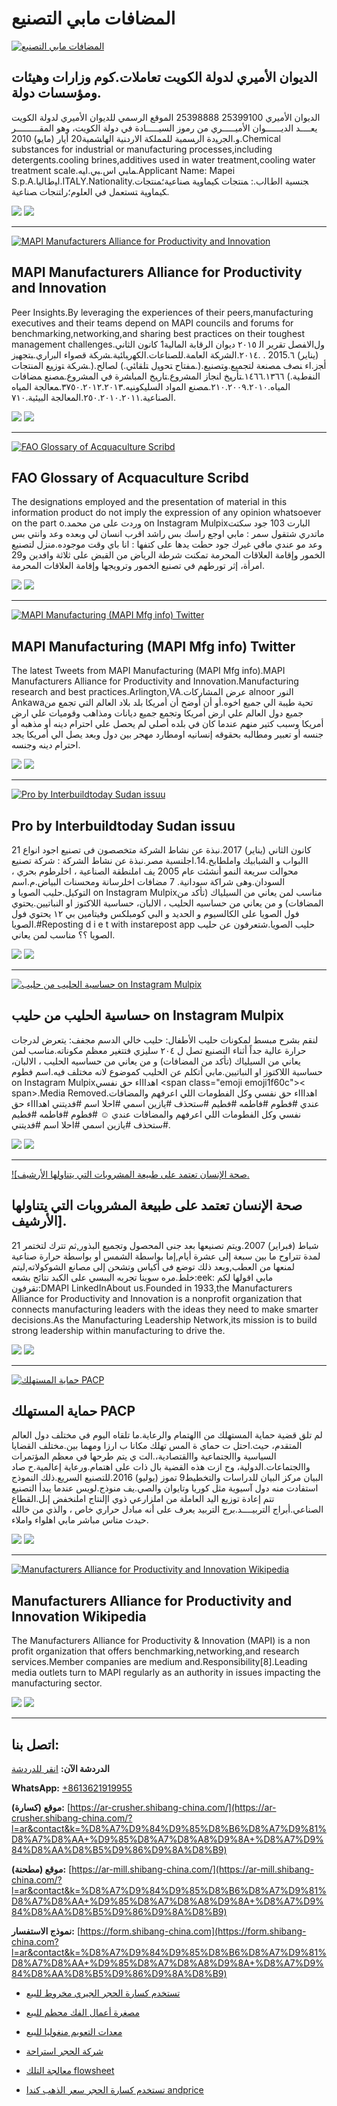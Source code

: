 # المضافات مابي التصنيع

<a href="https://swt.shibang-china.com/?l=ar&img&k=%D8%A7%D9%84%D9%85%D8%B6%D8%A7%D9%81%D8%A7%D8%AA+%D9%85%D8%A7%D8%A8%D9%8A+%D8%A7%D9%84%D8%AA%D8%B5%D9%86%D9%8A%D8%B9" target="_blank">![المضافات مابي التصنيع](http://static.shibang-china.com/all-800x300/481.jpg)</a>

## الديوان الأميري لدولة الكويت تعاملات.كوم وزارات وهيئات ومؤسسات دولة.
الديوان الأميري 25399100 25398888 الموقع الرسمي للديوان الأميري لدولة الكويت يعــــد الديــــــوان الأميـــــري من رموز السيـــــادة في دولة الكويت، وهو المقـــــــــر و.ﺍﻟﺠﺭﻴﺩﺓ ﺍﻟﺭﺴﻤﻴﺔ ﻟﻠﻤﻤﻠﻜﺔ ﺍﻻﺭﺩﻨﻴﺔ ﺍﻟﻬﺎﺸﻤﻴﺔ20 أيار (مايو) 2010.Chemical substances for industrial or manufacturing processes,including detergents.cooling brines,additives used in water treatment,cooling water treatment scale.ﻤﺎﺒﻲ ﺍﺱ.ﺒﻲ.ﺍﻴﻪ.Applicant Name: Mapei S.p.A.ﺍﻴﻁﺎﻟﻴﺎ.ITALY.Nationality.ﺠﻨﺴﻴﺔ ﺍﻟﻁﺎﻟﺏ.: ﻤﻨﺘﺠﺎﺕ ﻜﻴﻤﺎﻭﻴﺔ ﺼﻨﺎﻋﻴﺔ؛ﻤﻨﺘﺠﺎﺕ ﻜﻴﻤﺎﻭﻴﺔ ﺘﺴﺘﻌﻤل ﻓﻲ ﺍﻟﻌﻠﻭﻡ؛ﺭﺍﺘﻨﺠﺎﺕ ﺼﻨﺎﻋﻴﺔ.


<a href="https://whatsapp.shibangsoft.com/WhatsApp.php" target="_blank" title="WhatsApp">![](http://static.shibang-china.com/icon/whatsapp.png)</a> <a href="https://swt.shibang-china.com/?l=ar&icon&k=%D8%A7%D9%84%D9%85%D8%B6%D8%A7%D9%81%D8%A7%D8%AA+%D9%85%D8%A7%D8%A8%D9%8A+%D8%A7%D9%84%D8%AA%D8%B5%D9%86%D9%8A%D8%B9" target="_blank">![](http://static.shibang-china.com/icon/chat-ar.png)</a>

---

<a href="https://swt.shibang-china.com/?l=ar&img&k=%D8%A7%D9%84%D9%85%D8%B6%D8%A7%D9%81%D8%A7%D8%AA+%D9%85%D8%A7%D8%A8%D9%8A+%D8%A7%D9%84%D8%AA%D8%B5%D9%86%D9%8A%D8%B9" target="_blank">![MAPI Manufacturers Alliance for Productivity and Innovation](http://static.shibang-china.com/all-800x300/389.jpg)</a>

## MAPI Manufacturers Alliance for Productivity and Innovation
Peer Insights.By leveraging the experiences of their peers,manufacturing executives and their teams depend on MAPI councils and forums for benchmarking,networking,and sharing best practices on their toughest management challenges.ﻭﻝﺍﻻﻔﺼﻞ ﺗﻘﺮﻳﺮ ﺍﻟ ٢٠١٥ ديوان الرقابة المالية1 كانون الثاني (يناير) 2015.٦ . .٢٠١٤.ﺍﻟﺸﺭﻜﺔ ﺍﻟﻌﺎﻤﺔ.ﻟﻠﺼﻨﺎﻋﺎﺕ.ﺍﻟﻜﻬﺭﺒﺎﺌﻴﺔ.ﺸﺭﻜﺔ ﻗﺼﻭﺍﺀ ﺍﻟﺒﺭﺍﺭﻱ.ﺒﺘﺠﻬﻴﺯ ﺃﺠﺯ.ﺍﺀ ﻨﺼﻑ ﻤﺼﻨﻌﺔ ﻟﺘﺠﻤﻴﻊ.ﻭﺘﺼﻨﻴﻊ.(.ﻤﻔﺘﺎﺡ ﺘﺤﻭﻴل ﺘﻠﻘﺎﺌﻲ.) ﻟﺼﺎﻟﺢ.(.ﺸﺭﻜﺔ ﺘﻭﺯﻴﻊ ﺍﻟﻤﻨﺘﺠﺎﺕ ﺍﻟﻨﻔﻁﻴﺔ.) ١٤٦٦.١٣٦٦.ﺘﺄﺭﻴﺦ ﺍﻨﺠﺎﺯ ﺍﻟﻤﺸﺭﻭﻉ.ﺘﺎﺭﻴﺦ ﺍﻟﻤﺒﺎﺸﺭﺓ ﻓﻲ ﺍﻟﻤﺸﺭﻭﻉ.ﻤﺼﻨﻊ ﻤﻀﺎﻓﺎﺕ ﺍﻟﻤﻴﺎﻩ.٢١٠.٢٠٠٩.٢٠١٠.ﻤﺼﻨﻊ ﺍﻟﻤﻭﺍﺩ ﺍﻟﺴﻠﻴﻜﻭﻨﻴﻪ.٣٧٥٠.٢٠١٢.٢٠١٣.ﻤﻌﺎﻟﺠﺔ ﺍﻟﻤﻴﺎﻩ ﺍﻟﺼﻨﺎﻋﻴﺔ.٢٥٠.٢٠١٠.٢٠١١.ﺍﻟﻤﻌﺎﻟﺠﺔ ﺍﻟﺒﻴﺌﻴﺔ.٧١٠.


<a href="https://whatsapp.shibangsoft.com/WhatsApp.php" target="_blank" title="WhatsApp">![](http://static.shibang-china.com/icon/whatsapp.png)</a> <a href="https://swt.shibang-china.com/?l=ar&icon&k=%D8%A7%D9%84%D9%85%D8%B6%D8%A7%D9%81%D8%A7%D8%AA+%D9%85%D8%A7%D8%A8%D9%8A+%D8%A7%D9%84%D8%AA%D8%B5%D9%86%D9%8A%D8%B9" target="_blank">![](http://static.shibang-china.com/icon/chat-ar.png)</a>

---

<a href="https://swt.shibang-china.com/?l=ar&img&k=%D8%A7%D9%84%D9%85%D8%B6%D8%A7%D9%81%D8%A7%D8%AA+%D9%85%D8%A7%D8%A8%D9%8A+%D8%A7%D9%84%D8%AA%D8%B5%D9%86%D9%8A%D8%B9" target="_blank">![FAO Glossary of Acquaculture Scribd](http://static.shibang-china.com/all-800x300/107.jpg)</a>

## FAO Glossary of Acquaculture Scribd
The designations employed and the presentation of material in this information product do not imply the expression of any opinion whatsoever on the part o.وردت على من محمد on Instagram Mulpixالبارت 103 جود سكتت ماتدري شتقول سمر : مابي اوجع راسك بس راشد اقرب انسان لي وبعده وعد وانتي بس وعد مو عندي مافي غيرك جود حطت يدها على كتفها : انا باي وقت موجوده.منزل لتصنيع الخمور وإقامة العلاقات المحرمة تمكنت شرطة الرياض من القبض على ثلاثة وافدين و29 امرأة، إثر تورطهم في تصنيع الخمور وترويجها وإقامة العلاقات المحرمة.


<a href="https://whatsapp.shibangsoft.com/WhatsApp.php" target="_blank" title="WhatsApp">![](http://static.shibang-china.com/icon/whatsapp.png)</a> <a href="https://swt.shibang-china.com/?l=ar&icon&k=%D8%A7%D9%84%D9%85%D8%B6%D8%A7%D9%81%D8%A7%D8%AA+%D9%85%D8%A7%D8%A8%D9%8A+%D8%A7%D9%84%D8%AA%D8%B5%D9%86%D9%8A%D8%B9" target="_blank">![](http://static.shibang-china.com/icon/chat-ar.png)</a>

---

<a href="https://swt.shibang-china.com/?l=ar&img&k=%D8%A7%D9%84%D9%85%D8%B6%D8%A7%D9%81%D8%A7%D8%AA+%D9%85%D8%A7%D8%A8%D9%8A+%D8%A7%D9%84%D8%AA%D8%B5%D9%86%D9%8A%D8%B9" target="_blank">![MAPI Manufacturing (MAPI Mfg info) Twitter](http://static.shibang-china.com/all-800x300/141.jpg)</a>

## MAPI Manufacturing (MAPI Mfg info) Twitter
The latest Tweets from MAPI Manufacturing (MAPI Mfg info).MAPI Manufacturers Alliance for Productivity and Innovation.Manufacturing research and best practices.Arlington,VA.عرض المشاركات alnoor النور Ankawaتحية طيبة الي جميع اخوه.أو أن أوضح أن أمريكا بلد بلاد العالم التي تجمع من جميع دول العالم علي ارض أمريكا وتجمع جميع ديانات ومذاهب وقوميات علي ارض أمريكا وسبب كتير منهم عندما كان في بلده أصلي لم يحصل علي احترام دينه أو مذهبه أو جنسه أو تعبير ومطالبه بحقوقه إنسانيه اومطارد مهجر بين دول وبعد يصل الي أمريكا يجد احترام دينه وجنسه.


<a href="https://whatsapp.shibangsoft.com/WhatsApp.php" target="_blank" title="WhatsApp">![](http://static.shibang-china.com/icon/whatsapp.png)</a> <a href="https://swt.shibang-china.com/?l=ar&icon&k=%D8%A7%D9%84%D9%85%D8%B6%D8%A7%D9%81%D8%A7%D8%AA+%D9%85%D8%A7%D8%A8%D9%8A+%D8%A7%D9%84%D8%AA%D8%B5%D9%86%D9%8A%D8%B9" target="_blank">![](http://static.shibang-china.com/icon/chat-ar.png)</a>

---

<a href="https://swt.shibang-china.com/?l=ar&img&k=%D8%A7%D9%84%D9%85%D8%B6%D8%A7%D9%81%D8%A7%D8%AA+%D9%85%D8%A7%D8%A8%D9%8A+%D8%A7%D9%84%D8%AA%D8%B5%D9%86%D9%8A%D8%B9" target="_blank">![Pro by Interbuildtoday Sudan issuu](http://static.shibang-china.com/all-800x300/222.jpg)</a>

## Pro by Interbuildtoday Sudan issuu
21 كانون الثاني (يناير) 2017.نبذة عن نشاط الشركة متخصصون فى تصنيع اجود انواع االبواب و الشبابيك واملطابخ.14.اجلنسية مصر.نبذة عن نشاط الشركة : شركة تصنيع محوالت سريعة النمو أنشئت عام 2005 يف املنطقة الصناعية ، اخلرطوم بحري ، السودان.وهى شراكة سودانية. 7 مضافات اخلرسانة ومحسنات البياض.م.اسم التوكيل.حليب الصويا و on Instagram Mulpixمناسب لمن يعاني من السيلياك (تأكد من المضافات) و من يعاني من حساسيه الحليب ، الالبان، حساسية اللاكتوز او النباتيين.يحتوي فول الصويا على الكالسيوم و الحديد و البي كومبلكس وفيتامين بي ١٢ يحتوي فول الصويا.#Reposting d i e t with instarepost app حليب الصويا.شتعرفون عن حليب الصويا ؟؟ مناسب لمن يعاني.


<a href="https://whatsapp.shibangsoft.com/WhatsApp.php" target="_blank" title="WhatsApp">![](http://static.shibang-china.com/icon/whatsapp.png)</a> <a href="https://swt.shibang-china.com/?l=ar&icon&k=%D8%A7%D9%84%D9%85%D8%B6%D8%A7%D9%81%D8%A7%D8%AA+%D9%85%D8%A7%D8%A8%D9%8A+%D8%A7%D9%84%D8%AA%D8%B5%D9%86%D9%8A%D8%B9" target="_blank">![](http://static.shibang-china.com/icon/chat-ar.png)</a>

---

<a href="https://swt.shibang-china.com/?l=ar&img&k=%D8%A7%D9%84%D9%85%D8%B6%D8%A7%D9%81%D8%A7%D8%AA+%D9%85%D8%A7%D8%A8%D9%8A+%D8%A7%D9%84%D8%AA%D8%B5%D9%86%D9%8A%D8%B9" target="_blank">![حساسية الحليب من حليب on Instagram Mulpix](http://static.shibang-china.com/all-800x300/1471.jpg)</a>

## حساسية الحليب من حليب on Instagram Mulpix
لنقم بشرح مبسط لمكونات حليب الأطفال: حليب خالي الدسم مجفف: يتعرض لدرجات حرارة عالية جداً أثناء التصنيع تصل ل ٢٠٤ سليزي فتتغير معظم مكوناته.مناسب لمن يعاني من السيلياك (تأكد من المضافات) و من يعاني من حساسيه الحليب ، الالبان، حساسية اللاكتوز او النباتيين.مابي أتكلم عن الحليب كموضوع لانه مختلف فيه.اسم فطوم on Instagram Mulpixاهداااء حق نفسي &lt;span class=&quot;emoji emoji1f60c&quot;&gt;&lt; span&gt;.Media Removed.اهداااء حق نفسي وكل الفطومات اللي اعرفهم والمضافات عندي #فطوم #فاطمه #فطيم #ستحذف #يازين اسمي #احلا اسم #فديتني اهداااء حق نفسي وكل الفطومات اللي اعرفهم والمضافات عندي ☺ #فطوم #فاطمه #فطيم #ستحذف #يازين اسمي #احلا اسم #فديتني.


<a href="https://whatsapp.shibangsoft.com/WhatsApp.php" target="_blank" title="WhatsApp">![](http://static.shibang-china.com/icon/whatsapp.png)</a> <a href="https://swt.shibang-china.com/?l=ar&icon&k=%D8%A7%D9%84%D9%85%D8%B6%D8%A7%D9%81%D8%A7%D8%AA+%D9%85%D8%A7%D8%A8%D9%8A+%D8%A7%D9%84%D8%AA%D8%B5%D9%86%D9%8A%D8%B9" target="_blank">![](http://static.shibang-china.com/icon/chat-ar.png)</a>

---

<a href="https://swt.shibang-china.com/?l=ar&img&k=%D8%A7%D9%84%D9%85%D8%B6%D8%A7%D9%81%D8%A7%D8%AA+%D9%85%D8%A7%D8%A8%D9%8A+%D8%A7%D9%84%D8%AA%D8%B5%D9%86%D9%8A%D8%B9" target="_blank">![صحة الإنسان تعتمد على طبيعة المشروبات التي يتناولها [الأرشيف.](http://static.shibang-china.com/all-800x300/1049.jpg)</a>

## صحة الإنسان تعتمد على طبيعة المشروبات التي يتناولها [الأرشيف.
21 شباط (فبراير) 2007.ويتم تصنيعها بعد جنى المحصول وتجميع البذور,ثم تترك لتختمر لمدة تتراوح ما بين سبعة إلى عشرة أيام,إما بواسطة الشمس أو بواسطة حرارة صناعية لمنعها من العطب,وبعد ذلك توضع فى أكياس وتشحن إلى مصانع الشوكولاته,ليتم خلط.مره سوينا تجربه الببسي على الكبد نتائج بشعه:eek: مابي اقولها لكم تقرفون:DMAPI LinkedInAbout us.Founded in 1933,the Manufacturers Alliance for Productivity and Innovation is a nonprofit organization that connects manufacturing leaders with the ideas they need to make smarter decisions.As the Manufacturing Leadership Network,its mission is to build strong leadership within manufacturing to drive the.


<a href="https://whatsapp.shibangsoft.com/WhatsApp.php" target="_blank" title="WhatsApp">![](http://static.shibang-china.com/icon/whatsapp.png)</a> <a href="https://swt.shibang-china.com/?l=ar&icon&k=%D8%A7%D9%84%D9%85%D8%B6%D8%A7%D9%81%D8%A7%D8%AA+%D9%85%D8%A7%D8%A8%D9%8A+%D8%A7%D9%84%D8%AA%D8%B5%D9%86%D9%8A%D8%B9" target="_blank">![](http://static.shibang-china.com/icon/chat-ar.png)</a>

---

<a href="https://swt.shibang-china.com/?l=ar&img&k=%D8%A7%D9%84%D9%85%D8%B6%D8%A7%D9%81%D8%A7%D8%AA+%D9%85%D8%A7%D8%A8%D9%8A+%D8%A7%D9%84%D8%AA%D8%B5%D9%86%D9%8A%D8%B9" target="_blank">![حماية المستهلك PACP](http://static.shibang-china.com/all-800x300/475.jpg)</a>

## حماية المستهلك PACP
لم تلق قضية حماية المستهلك من االهتمام والرعاية.ما تلقاه اليوم في مختلف دول العالم المتقدم، حيث.احتل ت حماي ة المس تهلك مكانا ب ارزا ومهما بين.مختلف القضايا السياسية واالجتماعية واالقتصادية،.الت ي يتم طرحها في معظم المؤتمرات واالجتماعات.الدولية، وح ازت هذه القضية بال ذات على اهتمام.ورعاية إعالمية.ح صاد البيان مركز البيان للدراسات والتخطيط9 تموز (يوليو) 2016.للتصنيع السريع.ذلك النموذج استفادت منه دول آسيوية مثل كوريا وتايوان والصي.يف منوذج.لويس عندما يبدأ التصنيع تتم إعادة توزيع اليد العاملة من املزارعي ذوي اإلنتاج املنخفض إىل.القطاع الصناعي.أبراج التربيــــد.برج التربيد يعرف على أنه مبادل حراري خاص ، والذي من خالله حيدث متاس مباشر مابي اهلواء واملاء.


<a href="https://whatsapp.shibangsoft.com/WhatsApp.php" target="_blank" title="WhatsApp">![](http://static.shibang-china.com/icon/whatsapp.png)</a> <a href="https://swt.shibang-china.com/?l=ar&icon&k=%D8%A7%D9%84%D9%85%D8%B6%D8%A7%D9%81%D8%A7%D8%AA+%D9%85%D8%A7%D8%A8%D9%8A+%D8%A7%D9%84%D8%AA%D8%B5%D9%86%D9%8A%D8%B9" target="_blank">![](http://static.shibang-china.com/icon/chat-ar.png)</a>

---

<a href="https://swt.shibang-china.com/?l=ar&img&k=%D8%A7%D9%84%D9%85%D8%B6%D8%A7%D9%81%D8%A7%D8%AA+%D9%85%D8%A7%D8%A8%D9%8A+%D8%A7%D9%84%D8%AA%D8%B5%D9%86%D9%8A%D8%B9" target="_blank">![Manufacturers Alliance for Productivity and Innovation Wikipedia](http://static.shibang-china.com/all-800x300/3.jpg)</a>

## Manufacturers Alliance for Productivity and Innovation Wikipedia
The Manufacturers Alliance for Productivity &amp; Innovation (MAPI) is a non profit organization that offers benchmarking,networking,and research services.Member companies are medium and.Responsibility[8].Leading media outlets turn to MAPI regularly as an authority in issues impacting the manufacturing sector.

<a href="https://whatsapp.shibangsoft.com/WhatsApp.php" target="_blank" title="WhatsApp">![](http://static.shibang-china.com/icon/whatsapp.png)</a> <a href="https://swt.shibang-china.com/?l=ar&icon&k=%D8%A7%D9%84%D9%85%D8%B6%D8%A7%D9%81%D8%A7%D8%AA+%D9%85%D8%A7%D8%A8%D9%8A+%D8%A7%D9%84%D8%AA%D8%B5%D9%86%D9%8A%D8%B9" target="_blank">![](http://static.shibang-china.com/icon/chat-ar.png)</a>

---
## اتصل بنا:

**الدردشة الآن:** [انقر للدردشة](https://swt.shibang-china.com?l=ar&contact&k=%D8%A7%D9%84%D9%85%D8%B6%D8%A7%D9%81%D8%A7%D8%AA+%D9%85%D8%A7%D8%A8%D9%8A+%D8%A7%D9%84%D8%AA%D8%B5%D9%86%D9%8A%D8%B9)

**WhatsApp:**  [+8613621919955](https://whatsapp.shibangsoft.com/WhatsApp.php)

**موقع (كسارة):** [https://ar-crusher.shibang-china.com/](https://ar-crusher.shibang-china.com/?l=ar&contact&k=%D8%A7%D9%84%D9%85%D8%B6%D8%A7%D9%81%D8%A7%D8%AA+%D9%85%D8%A7%D8%A8%D9%8A+%D8%A7%D9%84%D8%AA%D8%B5%D9%86%D9%8A%D8%B9)

**موقع (مطحنة):** [https://ar-mill.shibang-china.com/](https://ar-mill.shibang-china.com/?l=ar&contact&k=%D8%A7%D9%84%D9%85%D8%B6%D8%A7%D9%81%D8%A7%D8%AA+%D9%85%D8%A7%D8%A8%D9%8A+%D8%A7%D9%84%D8%AA%D8%B5%D9%86%D9%8A%D8%B9)

**نموذج الاستفسار:** [https://form.shibang-china.com](https://form.shibang-china.com?l=ar&contact&k=%D8%A7%D9%84%D9%85%D8%B6%D8%A7%D9%81%D8%A7%D8%AA+%D9%85%D8%A7%D8%A8%D9%8A+%D8%A7%D9%84%D8%AA%D8%B5%D9%86%D9%8A%D8%B9)

* [تستخدم كسارة الحجر الجيري مخروط للبيع](../26/%D8%AA%D8%B3%D8%AA%D8%AE%D8%AF%D9%85%20%D9%83%D8%B3%D8%A7%D8%B1%D8%A9%20%D8%A7%D9%84%D8%AD%D8%AC%D8%B1%20%D8%A7%D9%84%D8%AC%D9%8A%D8%B1%D9%8A%20%D9%85%D8%AE%D8%B1%D9%88%D8%B7%20%D9%84%D9%84%D8%A8%D9%8A%D8%B9.md)

* [مصغرة أعمال الفك محطم للبيع](../26/%D9%85%D8%B5%D8%BA%D8%B1%D8%A9%20%D8%A3%D8%B9%D9%85%D8%A7%D9%84%20%D8%A7%D9%84%D9%81%D9%83%20%D9%85%D8%AD%D8%B7%D9%85%20%D9%84%D9%84%D8%A8%D9%8A%D8%B9.md)

* [معدات التعويم منغوليا للبيع](../30/%D9%85%D8%B9%D8%AF%D8%A7%D8%AA%20%D8%A7%D9%84%D8%AA%D8%B9%D9%88%D9%8A%D9%85%20%D9%85%D9%86%D8%BA%D9%88%D9%84%D9%8A%D8%A7%20%D9%84%D9%84%D8%A8%D9%8A%D8%B9.md)

* [شركة الحجر استراحة](../30/%D8%B4%D8%B1%D9%83%D8%A9%20%D8%A7%D9%84%D8%AD%D8%AC%D8%B1%20%D8%A7%D8%B3%D8%AA%D8%B1%D8%A7%D8%AD%D8%A9.md)

* [معالجة التلك flowsheet](../28/%D9%85%D8%B9%D8%A7%D9%84%D8%AC%D8%A9%20%D8%A7%D9%84%D8%AA%D9%84%D9%83%20flowsheet.md)

* [تستخدم كسارة الحجر سعر الذهب كندا andprice](../27/%D8%AA%D8%B3%D8%AA%D8%AE%D8%AF%D9%85%20%D9%83%D8%B3%D8%A7%D8%B1%D8%A9%20%D8%A7%D9%84%D8%AD%D8%AC%D8%B1%20%D8%B3%D8%B9%D8%B1%20%D8%A7%D9%84%D8%B0%D9%87%D8%A8%20%D9%83%D9%86%D8%AF%D8%A7%20andprice.md)